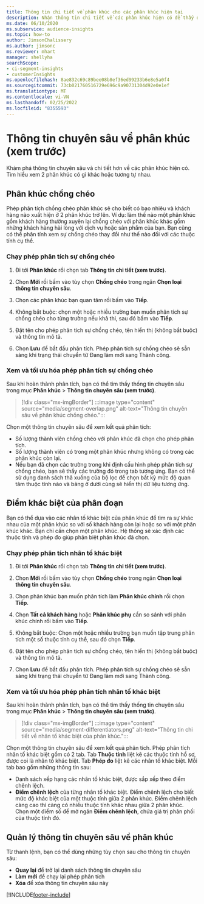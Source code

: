 ```yaml
---
title: Thông tin chi tiết về phân khúc cho các phân khúc hiện tại
description: Nhận thông tin chi tiết về các phân khúc hiện có để thấy điểm khác biệt và điểm chung.
ms.date: 06/10/2020
ms.subservice: audience-insights
ms.topic: how-to
author: JimsonChalissery
ms.author: jimsonc
ms.reviewer: mhart
manager: shellyha
searchScope:
- ci-segment-insights
- customerInsights
ms.openlocfilehash: 8ae832c69c89bee08b8ef36ed99233b6e8e5a0f4
ms.sourcegitcommit: 73cb021760516729e696c9a90731304d92e0e1ef
ms.translationtype: MT
ms.contentlocale: vi-VN
ms.lasthandoff: 02/25/2022
ms.locfileid: "8355593"
---
```

# <a name="segment-insights-preview"></a>Thông tin chuyên sâu về phân khúc (xem trước)

Khám phá thông tin chuyên sâu và chi tiết hơn về các phân khúc hiện có. Tìm hiểu xem 2 phân khúc có gì khác hoặc tương tự nhau.

## <a name="segment-overlap"></a>Phân khúc chồng chéo

Phép phân tích chồng chéo phân khúc sẽ cho biết có bao nhiêu và khách hàng nào xuất hiện ở 2 phân khúc trở lên. Ví dụ: làm thế nào một phân khúc gồm khách hàng thường xuyên lại chồng chéo với phân khúc khác gồm những khách hàng hài lòng với dịch vụ hoặc sản phẩm của bạn.
Bạn cũng có thể phân tính xem sự chồng chéo thay đổi như thế nào đối với các thuộc tính cụ thể.

### <a name="run-an-overlap-analysis"></a>Chạy phép phân tích sự chồng chéo

1. Đi tới **Phân khúc** rồi chọn tab **Thông tin chi tiết (xem trước)**.

1. Chọn **Mới** rồi bấm vào tùy chọn **Chồng chéo** trong ngăn **Chọn loại thông tin chuyên sâu**.

1. Chọn các phân khúc bạn quan tâm rồi bấm vào **Tiếp**.

1. Không bắt buộc: chọn một hoặc nhiều trường bạn muốn phân tích sự chồng chéo cho từng trường nếu khả thi, sau đó bấm vào **Tiếp**.

1. Đặt tên cho phép phân tích sự chồng chéo, tên hiển thị (không bắt buộc) và thông tin mô tả.

1. Chọn **Lưu** để bắt đầu phân tích. Phép phân tích sự chồng chéo sẽ sẵn sàng khi trạng thái chuyển từ Đang làm mới sang Thành công.

### <a name="view-and-optimize-an-overlap-analysis"></a>Xem và tối ưu hóa phép phân tích sự chồng chéo

Sau khi hoàn thành phân tích, bạn có thể tìm thấy thống tin chuyên sâu trong mục **Phân khúc** > **Thông tin chuyên sâu (xem trước)**.

> [!div class="mx-imgBorder"]
> :::image type="content" source="media/segment-overlap.png" alt-text="Thông tin chuyên sâu về phân khúc chồng chéo.":::

Chọn một thông tin chuyên sâu để xem kết quả phân tích:

- Số lượng thành viên chồng chéo với phân khúc đã chọn cho phép phân tích.
- Số lượng thành viên có trong một phân khúc nhưng không có trong các phân khúc còn lại.
- Nếu bạn đã chọn các trường trong khi định cấu hình phép phân tích sự chồng chéo, bạn sẽ thấy các trường đó trong tab tương ứng. Bạn có thể sử dụng danh sách thả xuống của bộ lọc để chọn bất kỳ mức độ quan tâm thuộc tính nào và bảng ở dưới cùng sẽ hiển thị dữ liệu tương ứng.

## <a name="segment-differentiators"></a>Điểm khác biệt của phân đoạn

Bạn có thể dựa vào các nhân tố khác biệt của phân khúc để tìm ra sự khác nhau của một phân khúc so với số khách hàng còn lại hoặc so với một phân khúc khác. Bạn chỉ cần chọn một phân khúc. Hệ thống sẽ xác định các thuộc tính và phép đo giúp phân biệt phân khúc đã chọn.

### <a name="run-a-differentiator-analysis"></a>Chạy phép phân tích nhân tố khác biệt

1. Đi tới **Phân khúc** rồi chọn tab **Thông tin chi tiết (xem trước)**.

1. Chọn **Mới** rồi bấm vào tùy chọn **Chồng chéo** trong ngăn **Chọn loại thông tin chuyên sâu**.

1. Chọn phân khúc bạn muốn phân tích làm **Phân khúc chính** rồi chọn **Tiếp**.

1. Chọn **Tất cả khách hàng** hoặc **Phân khúc phụ** cần so sánh với phân khúc chính rồi bấm vào **Tiếp**.

1. Không bắt buộc: Chọn một hoặc nhiều trường bạn muốn tập trung phân tích một số thuộc tính cụ thể, sau đó chọn **Tiếp**.

1. Đặt tên cho phép phân tích sự chồng chéo, tên hiển thị (không bắt buộc) và thông tin mô tả.

1. Chọn **Lưu** để bắt đầu phân tích. Phép phân tích sự chồng chéo sẽ sẵn sàng khi trạng thái chuyển từ Đang làm mới sang Thành công.

### <a name="view-and-optimize-a-differentiators-analysis"></a>Xem và tối ưu hóa phép phân tích nhân tố khác biệt

Sau khi hoàn thành phân tích, bạn có thể tìm thấy thống tin chuyên sâu trong mục **Phân khúc** > **Thông tin chuyên sâu (xem trước)**.

> [!div class="mx-imgBorder"]
> :::image type="content" source="media/segment-differentiators.png" alt-text="Thông tin chi tiết về nhân tố khác biệt của phân khúc.":::

Chọn một thông tin chuyên sâu để xem kết quả phân tích. Phép phân tích nhân tố khác biệt gồm có 2 tab. Tab **Thuộc tính** liệt kê các thuộc tính hồ sơ, được coi là nhân tố khác biệt. Tab **Phép đo** liệt kê các nhân tố khác biệt. Mỗi tab bao gồm những thông tin sau:

- Danh sách xếp hạng các nhân tố khác biệt, được sắp xếp theo điểm chênh lệch.
- **Điểm chênh lệch** của từng nhân tố khác biệt. Điểm chênh lệch cho biết mức độ khác biệt của một thuộc tính giữa 2 phân khúc. Điểm chênh lệch càng cao thì càng có nhiều thuộc tính khác nhau giữa 2 phân khúc. Chọn một điểm số để mở ngăn **Điểm chênh lệch**, chứa giá trị phân phối của thuộc tính đó.

## <a name="manage-segment-insights"></a>Quản lý thông tin chuyên sâu về phân khúc

Từ thanh lệnh, bạn có thể dùng những tùy chọn sau cho thông tin chuyên sâu:

- **Quay lại** để trở lại danh sách thông tin chuyên sâu
- **Làm mới** để chạy lại phép phân tích
- **Xóa** để xóa thông tin chuyên sâu này


[!INCLUDE[footer-include](../includes/footer-banner.md)]
